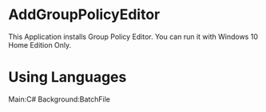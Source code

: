 # AddGroupPolicyEditor
This Application installs Group Policy Editor. You can run it with Windows 10 Home Edition Only.

# Using Languages
Main:C#
Background:BatchFile
